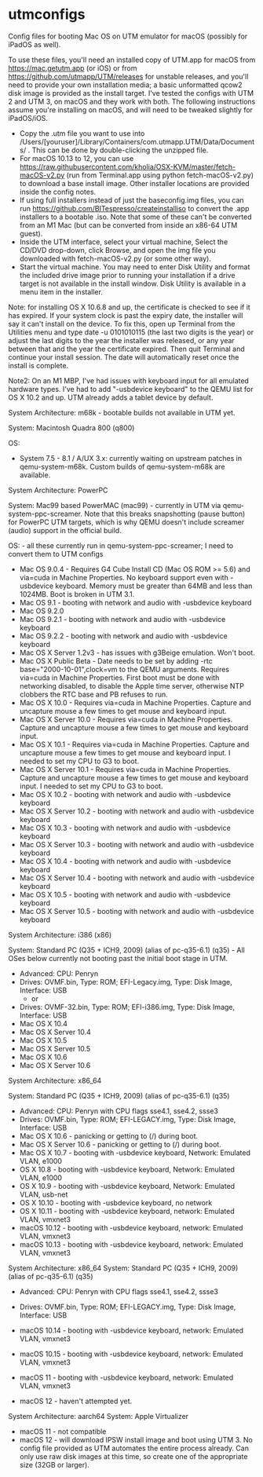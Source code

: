 # utmconfigs
Config files for booting Mac OS on UTM emulator for macOS (possibly for iPadOS as well).

To use these files, you'll need an installed copy of UTM.app for macOS from https://mac.getutm.app (or iOS) or from https://github.com/utmapp/UTM/releases for unstable releases, and you'll need to provide your own installation media; a basic unformatted qcow2 disk image is provided as the install target.  I've tested the configs with UTM 2 and UTM 3, on macOS and they work with both.  The following instructions assume you're installing on macOS, and will need to be tweaked slightly for iPadOS/iOS.

- Copy the .utm file you want to use into /Users/[youruser]/Library/Containers/com.utmapp.UTM/Data/Documents/ .  This can be done by double-clicking the unzipped file.
- For macOS 10.13 to 12, you can use https://raw.githubusercontent.com/kholia/OSX-KVM/master/fetch-macOS-v2.py (run from Terminal.app using python fetch-macOS-v2.py) to download a base install image.  Other installer locations are provided inside the config notes.
- If using full installers instead of just the baseconfig.img files, you can run https://github.com/BITespresso/createinstalliso  to convert the .app installers to a bootable .iso.  Note that some of these can't be converted from an M1 Mac (but can be converted from inside an x86-64 UTM guest).
- Inside the UTM interface, select your virtual machine, Select the CD/DVD drop-down, click Browse, and open the img file you downloaded with fetch-macOS-v2.py (or some other way).
- Start the virtual machine.  You may need to enter Disk Utility and format the included drive image prior to running your installation if a drive target is not available in the install window.  Disk Utility is available in a menu item in the installer.

Note: for installing OS X 10.6.8 and up, the certificate is checked to see if it has expired.  If your system clock is past the expiry date, the installer will say it can't install on the device.  To fix this, open up Terminal from the Utilities menu and type date -u 0101010115 (the last two digits is the year) or adjust the last digits to the year the installer was released, or any year between that and the year the certificate expired.  Then quit Terminal and continue your install session.  The date will automatically reset once the install is complete.

Note2: On an M1 MBP, I've had issues with keyboard input for all emulated hardware types.  I've had to add "-usbdevice keyboard" to the QEMU list for OS X 10.2 and up.  UTM already adds a tablet device by default.

System Architecture: m68k - bootable builds not available in UTM yet.

System: Macintosh Quadra 800 (q800)

OS: 

- System 7.5 - 8.1 / A/UX 3.x: currently waiting on upstream patches in qemu-system-m68k.  Custom builds of qemu-system-m68k are available.

System Architecture: PowerPC 

System: Mac99 based PowerMAC (mac99) - currently in UTM via qemu-system-ppc-screamer.  Note that this breaks snapshotting (pause button) for PowerPC UTM targets, which is why QEMU doesn't include screamer (audio) support in the official build.

OS: - all these currently run in qemu-system-ppc-screamer; I need to convert them to UTM configs
- Mac OS 9.0.4 - Requires G4 Cube Install CD (Mac OS ROM >= 5.6) and via=cuda in Machine Properties.  No keyboard support even with -usbdevice keyboard. Memory must be greater than 64MB and less than 1024MB.  Boot is broken in UTM 3.1.
- Mac OS 9.1 - booting with network and audio with -usbdevice keyboard
- Mac OS 9.2.0
- Mac OS 9.2.1 - booting with network and audio with -usbdevice keyboard
- Mac OS 9.2.2 - booting with network and audio with -usbdevice keyboard
- Mac OS X Server 1.2v3 - has issues with g3Beige emulation.  Won't boot.
- Mac OS X Public Beta - Date needs to be set by adding -rtc base="2000-10-01",clock=vm to the QEMU arguments. Requires via=cuda in Machine Properties.  First boot must be done with networking disabled, to disable the Apple time server, otherwise NTP clobbers the RTC base and PB refuses to run.
- Mac OS X 10.0 - Requires via=cuda in Machine Properties.  Capture and uncapture mouse a few times to get mouse and keyboard input.
- Mac OS X Server 10.0 - Requires via=cuda in Machine Properties.  Capture and uncapture mouse a few times to get mouse and keyboard input.
- Mac OS X 10.1 - Requires via=cuda in Machine Properties.  Capture and uncapture mouse a few times to get mouse and keyboard input. I needed to set my CPU to G3 to boot.
- Mac OS X Server 10.1 - Requires via=cuda in Machine Properties.  Capture and uncapture mouse a few times to get mouse and keyboard input.  I needed to set my CPU to G3 to boot.
- Mac OS X 10.2 - booting with network and audio with -usbdevice keyboard
- Mac OS X Server 10.2 - booting with network and audio with -usbdevice keyboard
- Mac OS X 10.3 - booting with network and audio with -usbdevice keyboard
- Mac OS X Server 10.3 - booting with network and audio with -usbdevice keyboard
- Mac OS X 10.4 - booting with network and audio with -usbdevice keyboard
- Mac OS X Server 10.4 - booting with network and audio with -usbdevice keyboard
- Mac OS X 10.5 - booting with network and audio with -usbdevice keyboard
- Mac OS X Server 10.5 - booting with network and audio with -usbdevice keyboard

System Architecture: i386 (x86)

System: Standard PC (Q35 + ICH9, 2009) (alias of pc-q35-6.1) (q35) - All OSes below currently not booting past the initial boot stage in UTM.
- Advanced: CPU: Penryn
- Drives: OVMF.bin, Type: ROM; EFI-Legacy.img, Type: Disk Image, Interface: USB
  - or
- Drives: OVMF-32.bin, Type: ROM; EFI-i386.img, Type: Disk Image, Interface: USB
- Mac OS X 10.4
- Mac OS X Server 10.4
- Mac OS X 10.5
- Mac OS X Server 10.5
- Mac OS X 10.6
- Mac OS X Server 10.6

System Architecture: x86_64

System: Standard PC (Q35 + ICH9, 2009) (alias of pc-q35-6.1) (q35)
- Advanced: CPU: Penryn with CPU flags sse4.1, sse4.2, ssse3
- Drives: OVMF.bin, Type: ROM; EFI-LEGACY.img, Type: Disk Image, Interface: USB
- Mac OS X 10.6 - panicking or getting to (/) during boot.
- Mac OS X Server 10.6 - panicking or getting to (/) during boot.
- Mac OS X 10.7 - booting with -usbdevice keyboard, Network: Emulated VLAN, e1000
- OS X 10.8 - booting with -usbdevice keyboard, Network: Emulated VLAN, e1000
- OS X 10.9 - booting with -usbdevice keyboard, Network: Emulated VLAN, usb-net
- OS X 10.10 - booting with -usbdevice keyboard, no network
- OS X 10.11 - booting with -usbdevice keyboard, network: Emulated VLAN, vmxnet3
- macOS 10.12 - booting with -usbdevice keyboard, network: Emulated VLAN, vmxnet3
- macOS 10.13 - booting with -usbdevice keyboard, network: Emulated VLAN, vmxnet3

System Architecture: x86_64
System: Standard PC (Q35 + ICH9, 2009) (alias of pc-q35-6.1) (q35)
- Advanced: CPU: Penryn with CPU flags sse4.1, sse4.2, ssse3
- Drives: OVMF.bin, Type: ROM; EFI-LEGACY.img, Type: Disk Image, Interface: USB
- macOS 10.14 - booting with -usbdevice keyboard, network: Emulated VLAN, vmxnet3
- macOS 10.15 - booting with -usbdevice keyboard, network: Emulated VLAN, vmxnet3

- macOS 11 - booting with -usbdevice keyboard, network: Emulated VLAN, vmxnet3
- macOS 12 - haven't attempted yet.
  
System Architecture: aarch64
System: Apple Virtualizer
- macOS 11 - not compatible
- macOS 12 - will download IPSW install image and boot using UTM 3.  No config file provided as UTM automates the entire process already.  Can only use raw disk images at this time, so create one of the appropriate size (32GB or larger).

